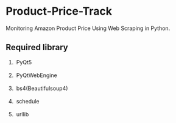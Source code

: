 # Product-Price-Track
Monitoring Amazon Product Price Using Web Scraping in Python.
## Required library
  1. &nbsp;PyQt5<br><br>
  2. &nbsp;PyQtWebEngine<br><br>
  3. &nbsp;bs4(Beautifulsoup4)<br><br>
  4. &nbsp;schedule<br><br>
  5. &nbsp;urllib<br>
